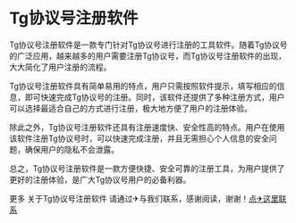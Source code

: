 # Tg协议号注册软件

Tg协议号注册软件是一款专门针对Tg协议号进行注册的工具软件。随着Tg协议号的广泛应用，越来越多的用户需要注册Tg协议号，而Tg协议号注册软件的出现，大大简化了用户注册的流程。

Tg协议号注册软件具有简单易用的特点，用户只需按照软件提示，填写相应的信息，即可快速完成Tg协议号的注册。同时，该软件还提供了多种注册方式，用户可以选择最适合自己的方式进行注册，极大地方便了用户的注册体验。

除此之外，Tg协议号注册软件还具有注册速度快、安全性高的特点。用户在使用该软件注册Tg协议号时，可以快速完成注册，并且无需担心个人信息的安全问题，确保用户的隐私不会泄露。

总之，Tg协议号注册软件是一款方便快捷、安全可靠的注册工具，为用户提供了更好的注册体验，是广大Tg协议号用户的必备利器。

更多 关于Tg协议号注册软件 请通过✈与我们联系，感谢阅读，谢谢！[点✈这里联系](https://ws.k02.cc)